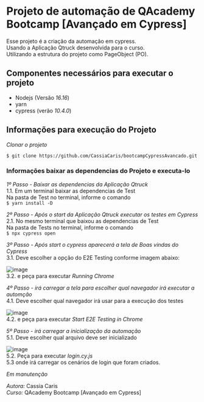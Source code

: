 # Projeto de automação de QAcademy Bootcamp [Avançado em Cypress]

Esse projeto é a criação da automação em cypress.<br/>
Usando a Aplicação Qtruck desenvolvida para o curso. </br>
Utilizando a estrutura do projeto como PageObject (PO).

## Componentes necessários para executar o projeto

- Nodejs (Versão *16.16*)
- yarn
- cypress (verão *10.4.0*)

## Informações para execução do Projeto

*Clonar o projeto*
```
$ git clone https://github.com/CassiaCaris/bootcampCypressAvancado.git
```

### Informações baixar as dependencias do Projeto e executa-lo

*_1º Passo - Baixar as dependencias da Aplicação Qtruck_* <br/>
  1.1. Em um terminal baixar as dependencias de Test <br/>
     Na pasta de Test no terminal, informe o comando <br/>
     ```
    $ yarn install -D
    ```    <br/>

*_2º Passo - Após o start da Aplicação Qtruck executar os testes em Cypress_* <br/>
  2.1. No mesmo terminal que baixou as dependencias de Test <br/>
     Na pasta de Tests no terminal, informe o comando <br/>
     ```
    $ npx cypress open
    ```  <br/>

*_3º Passo - Após start o cypress aparecerá a tela de Boas vindas do Cypress_* <br/>
  3.1. Deve escolher a opção do E2E Testing conforme imagem abaixo: <br/>

 ![image](https://user-images.githubusercontent.com/32333336/184724714-85d58d7a-9a17-461b-833d-f95c34f57e49.png)
<br/>
  3.2. e peça para executar *_Running Chrome_* <br/>

*_4º Passo - irá carregar a tela para escolher qual navegador irá executar a automção_* <br/>
  4.1. Deve escolher qual navegador irá usar para a execução dos testes <br/>

  ![image](https://user-images.githubusercontent.com/32333336/184724758-60bdeb40-a088-4376-a77f-1c331961a2a6.png)
<br/>
  4.2. e peça para executar *_Start E2E Testing in Chrome_*  <br/>

*_5º Passo - irá carregar a inicialização da automação_* <br/>
  5.1. Deve escolher qual arquivo deve ser inicializado <br/>

  ![image](https://user-images.githubusercontent.com/32333336/184724794-51903da2-b8c5-43e4-99ca-20986cb9af2e.png)
<br/>
  5.2. Peça para executar *_login.cy.js_* <br/>
  5.3  onde irá carregar os cenários de login que foram criados.  <br/>

*Em manutenção*

*Autora:* Cassia Caris <br/>
*Curso:* QAcademy Bootcamp [Avançado em Cypress]
